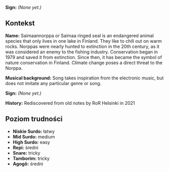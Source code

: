 **Sign:** *(None yet.)*

## Kontekst

**Name:** Saimaannorppa or Saimaa ringed seal is an endangered animal species
that only lives in one lake in Finland. They like to chill out on warm rocks.
Norppas were nearly hunted to extinction in the 20th century, as it was
considered an enemy to the fishing industry. Conservation began in 1979 and
saved it from extinction. Since then, it has became the symbol of nature
conservation in Finland. Climate change poses a direct threat to the Norppa.

**Musical background:** Song takes inspiration from the electronic music, but
does not imitate any particular genre or song.

**Sign:** *(None yet.)*

**History:** Rediscovered from old notes by RoR Helsinki in 2021

## Poziom trudności

* **Niskie Surdo:** łatwy
* **Mid Surdo:** medium
* **High Surdo:** easy
* **Repi:** średni
* **Snare:** tricky
* **Tamborim:** tricky
* **Agogô:** średni
